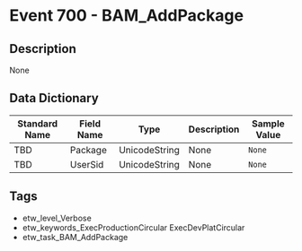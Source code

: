 # Event 700 - BAM_AddPackage

## Description
None

## Data Dictionary
|Standard Name|Field Name|Type|Description|Sample Value|
|---|---|---|---|---|
|TBD|Package|UnicodeString|None|`None`|
|TBD|UserSid|UnicodeString|None|`None`|

## Tags
* etw_level_Verbose
* etw_keywords_ExecProductionCircular ExecDevPlatCircular
* etw_task_BAM_AddPackage
